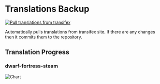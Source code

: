 # Translations Backup

[![Pull translations from transifex](https://github.com/dfint/translations-backup/actions/workflows/pull-translations.yml/badge.svg)](https://github.com/dfint/translations-backup/actions/workflows/pull-translations.yml)

Automatically pulls translations from transifex site. If there are any changes then it commits them to the repository.

## Translation Progress

### dwarf-fortress-steam

![Chart](https://quickchart.io/chart/render/sf-e749c3a7-6ed6-429f-b83b-81b9308ba477)
<!--
### dwarf-fortress

![Chart](https://quickchart.io/chart/render/sf-d617c840-993b-451f-b8d1-7495bd932f1b)
-->